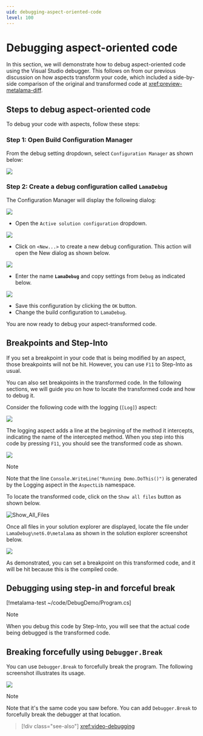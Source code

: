 ```yaml
---
uid: debugging-aspect-oriented-code
level: 100
---
```


# Debugging aspect-oriented code

In this section, we will demonstrate how to debug aspect-oriented code using the Visual Studio debugger. This follows on from our previous discussion on how aspects transform your code, which included a side-by-side comparison of the original and transformed code at <xref:preview-metalama-diff>.

## Steps to debug aspect-oriented code

To debug your code with aspects, follow these steps:

### **Step 1:** Open Build Configuration Manager

From the debug setting dropdown, select `Configuration Manager` as shown below:

![](images/config_manager.png)

### **Step 2:** Create a debug configuration called `LamaDebug`

The Configuration Manager will display the following dialog:

![](images/config_manager_dialog.png)

* Open the `Active solution configuration` dropdown.

![](images/config_manager_new_config.png)

* Click on `<New...>` to create a new debug configuration. This action will open the New dialog as shown below.

![](images/empty_debug_config.png)

* Enter the name **`LamaDebug`** and copy settings from `Debug` as indicated below.

![](images/lamadebug_config.png)

* Save this configuration by clicking the `OK` button.
* Change the build configuration to `LamaDebug`.

You are now ready to debug your aspect-transformed code.

## Breakpoints and Step-Into

If you set a breakpoint in your code that is being modified by an aspect, those breakpoints will not be hit. However, you can use `F11` to Step-Into as usual.

You can also set breakpoints in the transformed code. In the following sections, we will guide you on how to locate the transformed code and how to debug it.

Consider the following code with the logging (`[Log]`) aspect:

![](images/aspect_debug_01.png)

The logging aspect adds a line at the beginning of the method it intercepts, indicating the name of the intercepted method. When you step into this code by pressing `F11`, you should see the transformed code as shown.

![](images/aspect_debug_02.png)

> [!NOTE]
> Note that the line `Console.WriteLine("Running Demo.DoThis()")` is generated by the Logging aspect in the `AspectLib` namespace.

To locate the transformed code, click on the `Show all files` button as shown below.

![Show_All_Files](images/show_all_files.png)

Once all files in your solution explorer are displayed, locate the file under `LamaDebug\net6.0\metalama` as shown in the solution explorer screenshot below.

![](images/debug_transformed_code.png)

As demonstrated, you can set a breakpoint on this transformed code, and it will be hit because this is the compiled code.

## Debugging using step-in and forceful break

[!metalama-test ~/code/DebugDemo/Program.cs]

> [!NOTE]
> When you debug this code by Step-Into, you will see that the actual code being debugged is the transformed code.

## Breaking forcefully using `Debugger.Break`

You can use `Debugger.Break` to forcefully break the program. The following screenshot illustrates its usage.

![](images/debug_break.png)

> [!NOTE]
> Note that it's the same code you saw before. You can add `Debugger.Break` to forcefully break the debugger at that location.

> [!div class="see-also"]
> <xref:video-debugging>


